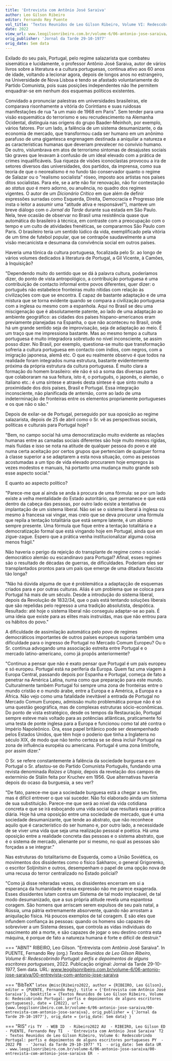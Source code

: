 ```yaml
---
title: 'Entrevista com Antônio José Saraiva'
author: Leo Gilson Ribeiro
editor: Fernando Rey Puente
vol_title: 'Textos Reunidos de Leo Gilson Ribeiro, Volume VI: Redescobrindo Portugal: perfis e depoimentos de alguns escritores portugueses'
date: 2022
view_url: www.leogilsonribeiro.com.br/volume-6/06-antonio-jose-saraiva/00-entrevista-com-antonio-jose-saraiva
orig_publisher: 'Jornal da Tarde 29-10-1977'
orig_date: Sem data
---
```


Exilado do seu país, Portugal, pelo regime salazarista que combateu sisemática e lucidamente, o professor Antônio José Saraiva, autor de vários livros sobre a literatura e a cultura portuguesas, continua ativo aos 60 anos de idade, voltando a lecionar agora, depois de longos anos no estrangeiro, na Universidade de Nova Lisboa e tendo se afastado voluntariamente do Partido Comunista, pois suas posições independentes não lhe permitem enquadrar-se em nenhum dos esquemas políticos existentes.

Convidado a pronunciar palestras em universidades brasileiras, ele comparava risonhamente a vitória do Coríntians e suas ruidosas manifestações de rua "a um maio de 1968 em Paris". Sem tender para uma visão esquemática do terrorismo e seu recrudescimento na Alemanha Ocidental, distinguia nas origens do grupo Baader-Meinhoh, por exemplo, vários fatores. Por um lado, a falência de um sistema desumanizante, o da economia de mercado, que transformou cada ser humano em um anônimo parafuso de uma gigantesca engrenagem destinada a aniquilar a natureza e as características humanas que deveriam prevalecer no convívio humano. De outro, vislumbrava em atos de terrorismo sintomas de desajustes sociais tão graves que levavam à confusão de um ideal elevado com a prática de crimes inqualificáveis. Sua riqueza de visões iconoclastas provocou a ira de setores diversos das universidades, dos partidos, da imprensa, como sua teoria de que o neorealismo é no fundo tão conservador quanto o regime de Salazar ou o "realismo socialista" róseo, imposto aos artistas nos países ditos socialistas. Para ele, se a arte não for renovação, não for contestação ao *status quo* é mero adorno, ou anuência, no quadro dos regimes vigentes. O autor de um *Dicionário Crítico* em que além de definir expressões surradas como Esquerda, Direita, Democracia e Progresso (ele insta o leitor a assumir uma "atitude ativa e responsável"), manteve um breve diálogo com o *Jornal da Tarde* durante sua estada em São Paulo. Nela, teve ocasião de observar no Brasil uma resistência quase que automática do brasileiro à técnica, em contraste com a preocupação com o tempo e um culto de atividades frenéticas, se compararmos São Paulo com Paris. O brasileiro teria um sentido lúdico da vida, exemplificado pela vitória de um time de futebol popular, que se contrapõe saudavelmente a uma visão mecanicista e desumana da convivência social em outros países.

Haveria uma tônica da cultura portuguesa, focalizada pelo Sr. ao longo de vários volumes dedicados à literatura de Portugal, a Gil Vicente, à Camões, à Inquisição?

"Dependendo muito do sentido que se dá à palavra cultura, poderíamos dizer, do ponto de vista antropológico, a contribuição portuguesa é uma contribuição de contacto informal entre povos diferentes, quer dizer: o português não estabelece fronteiras muito nítidas com relação às civilizações com que se encontra. É capaz de bastante adaptação e de uma mistura que se torna evidente quando se compara a civilização portuguesa com a inglesa ou mesmo com a espanhola. Aqui no Brasil se deu uma miscigenação que é absolutamente patente, ao lado de uma adaptação ao ambiente geográfico: as cidades dos países hispano-americanos eram previamente planejadas na Espanha, o que não aconteceu no Brasil, onde há um grande sentido seja de improvisação, seja de adaptação ao meio. É um traço que me impressiona bastante. Mas ao mesmo tempo a cultura portuguesa é muito integradora sobretudo no nível inconsciente, se assim posso dizer. No Brasil, por exemplo, questiona-se muito que transformação sofreria a cultura portuguesa em contacto com índios, com negros, com a imigração japonesa, alemã etc. O que eu realmente observo é que todos na realidade foram integrados numa estrutura, bastante evidentemente próxima da própria estrutura da cultura portuguesa. É muito clara a formação do homem brasileiro: ele não é só a soma das diversas partes que colaboraram na sua feitura, isto é, o português, o japonês, o alemão, o italiano etc.: é uma síntese e através desta síntese é que sinto muito a proximidade dos dois países, Brasil e Portugal. Essa integração inconsciente, não planificada de antemão, corre ao lado de uma indeterminação de fronteiras entre os elementos propriamente portugueses e os que não o são."

Depois de exilar-se de Portugal, perseguido por sua oposição ao regime salazarista, depois de 25 de abril como o Sr. vê as perspectivas sociais, políticas e culturais para Portugal hoje?

"Bem, no campo social há uma democratização muito evidente as relações humanas entre as camadas sociais diferentes são hoje muito menos rígidas, mais fluidas e isso se nota na atitude de qualquer pessoa do povo e até numa certa aceitação por certos grupos que pertenciam de qualquer forma à classe superior a se adaptarem a esta nova situação, como as pessoas acostumadas a um tipo de vida elevado procurarem hoje empregos às vezes modestos e manuais, há portanto uma mudança muito grande sob esse aspecto social."

E quanto ao aspecto político?

"Parece-me que aí ainda se anda à procura de uma fórmula: se por um lado existe a velha mentalidade do Estado autoritário, que permanece e que está dentro da cabeça das pessoas, por outro lado existe a tentativa de implantação de um sistema liberal. Não sei se o sistema liberal à inglesa ou mesmo à francesa vai vingar, mas creio que se deva procurar uma fórmula que repila a tentação totalitária que está sempre latente, é um abismo sempre presente. Uma fórmula que fique entre a tentação totalitária e a democratização formal que está vingando hoje em Portugal, ainda que em zigue-zague. Espero que a prática venha institucionalizar alguma coisa menos frágil."

Não haveria o perigo da rejeição do transplante de regime como o social-democrático alemão ou escandinavo para Portugal? Afinal, esses regimes são o resultado de décadas de guerras, de dificuldades. Poderiam eles ser transplantados prontos para um país que emerge de uma ditadura fascista tão longa?

"Não há dúvida alguma de que é problemática a adaptaçção de esquemas criados para e por outras culturas. Aliás é um problema que se coloca para Portugal há mais de um século. Desde a introdução do sistema liberal, depois da Revolução de 1832/34, que o país está tentando soluções liberais que são repelidas pelo regresso a uma tradição absolutista, despótica. Resultado: até hoje o sistema liberal não conseguiu adaptar-se ao país. É uma ideia que existe para as elites mais instruídas, mas que não entrou para os hábitos do povo."

A dificuldade de assimilação automática pelo povo de regimes democráticos importantes de outros países europeus suporia também uma dificuldade para o ingresso de Portugal no Mercado Comum Europeu? Ou o Sr. continua advogando uma associação estreita entre Portugal e o mercado latino-americano, como já propôs anteriormente?

"Continuo a pensar que não é exato pensar que Portugal é um país europeu e só europeu. Portugal está na periferia da Europa. Quem faz uma viagem à Europa Central, passando depois por Espanha e Portugal, começa de fato a penetrar na América Latina, numa como que preparação para este mundo. Culturalmente também Portugal foi sempre uma zona de fronteiras entre o mundo cristão e o mundo árabe, entre a Europa e a América, a Europa e a África. Não vejo como uma fatalidade inevitável a entrada de Portugal no Mercado Comum Europeu, admissão muito problemática porque não é só uma questão geográfica, mas de complexas estruturas sócio-econômicas. Do ponto de vista estratégico, desde os tempos da Restauração, Portugal sempre esteve mais voltado para as potências atlânticas, praticamente foi uma testa de ponte inglesa para a Europa e funcionou como tal até contra o Império Napoleônico. Ora, esse papel britânico pode ser desempenhado pelos Estados Unidos, que têm hoje o poderio que tinha a Inglaterra no século XIX, de modo que não tenho certeza se se deva incluir Portugal na zona de influência européia ou americana. Portugal é uma zona limítrofe, por assim dizer."

O Sr. se refere constantemente à falência da sociedade burguesa e em Portugal o Sr. afastou-se do Partido Comunista Português, fundando uma revista denominada *Raízes e Utopia*, depois da revelação dos campos de extermínio de Stálin feita por Kruchev em 1956. Que alternativas haveria depois do ocaso da burguesia, a seu ver?

"De fato, parece-me que a sociedade burguesa está a chegar a seu fim, mas é difícil entrever o que vai suceder. Não foi elaborado ainda um sistema de sua substituição. Parece-me que será ao nível da vida cotidiana concreta e que se irá esboçando uma vida social que resultará essa prática diária. Hoje há uma oposição entre uma sociedade de mercado, que é uma sociedade desumanizante, que tende ao abstrato, que não reconhece aquilo que é característico do ser humano e, por outro lado, a necessidade de se viver uma vida que seja uma realização pessoal e poética. Há uma oposição entre a realidade concreta das pessoas e o sistema abstrato, que é o sistema de mercado, alienante por si mesmo, no qual as pessoas são forçadas a se integrar."

Nas estruturas do totalitarismo de Esquerda, como a União Soviética, os movimentos dos dissidentes como o físico Sakharov, o general Grigorenko, o escritor Soljinitsin e outros, desempenham o papel de uma opção nova de uma recusa do terror centralizado no Estado policial?

"Como já disse reiteradas vezes, os dissidentes encerram em si a esperança da humanidade e essa expressão não me parece exagerada. Esses dissidentes lutam contra um Sistema de tal modo implacável, de tal modo desumanizado, que a sus própria atitude revela uma espantosa coragem. São homens que arriscam serem expulsos de seu país natal, a Rússia, uma pátria extremamente absorvente, quando não arrostam a aniquilação física. Há poucos exemplos de tal coragem. E são eles que infundem confiança às pessoas: quando os homens são capazes de sobreviver a um Sistema desses, que controla as vidas individuais do nascimento até a morte, e são capazes de jogar o seu destino contra esta máquina, é porque de fato a natureza humana é forte e difícil de destruir."


=== "ABNT"
    RIBEIRO, Leo Gilson. "Entrevista com Antônio José Saraiva". In PUENTE, Fernando Rey (org.) <em>Textos Reunidos de Leo Gilson Ribeiro, Volume 6: Redescobrindo Portugal: perfis e depoimentos de alguns escritores portugueses</em>, 2022. Publicação original: Jornal da Tarde 29-10-1977, Sem data. URL: <a href="yml_view_url">www.leogilsonribeiro.com.br/volume-6/06-antonio-jose-saraiva/00-entrevista-com-antonio-jose-saraiva</a>

=== "BibTeX"
    ```latex
    @misc{Ribeiro2022,
    author = {RIBEIRO, Leo Gilson},
    editor = {PUENTE, Fernando Rey},
    title = {'Entrevista com Antônio José Saraiva'},
    booktitle = {Textos Reunidos de Leo Gilson Ribeiro, Volume 6: Redescobrindo Portugal: perfis e depoimentos de alguns escritores portugueses},
    date = {2022},
    url = {www.leogilsonribeiro.com.br/volume-6/06-antonio-jose-saraiva/00-entrevista-com-antonio-jose-saraiva},
    orig_publisher = {'Jornal da Tarde 29-10-1977'},
    orig_date = {orig_date: Sem data}
    }
    ```

=== "RIS"
    ```ris
    TY  - WEB
    ID  - Ribeiro2022
    AU  - RIBEIRO, Leo Gilson
    ED  - PUENTE, Fernando Rey
    TI  - 'Entrevista com Antônio José Saraiva'
    T2  - Textos Reunidos de Leo Gilson Ribeiro, Volume 6: Redescobrindo Portugal: perfis e depoimentos de alguns escritores portugueses
    PY  - 2022
    PB  - 'Jornal da Tarde 29-10-1977'
    Y1  - orig_date: Sem data
    UR  - www.leogilsonribeiro.com.br/volume-6/06-antonio-jose-saraiva/00-entrevista-com-antonio-jose-saraiva
    ER  - 
    ```
